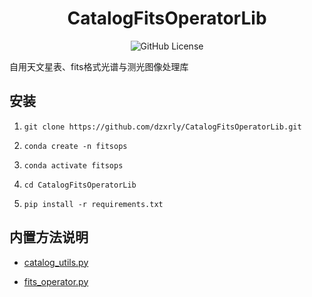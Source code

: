 <div align="center">

# CatalogFitsOperatorLib

![GitHub License](https://img.shields.io/github/license/dzxrly/CatalogFitsOperatorLib?style=for-the-badge)

</div>

自用天文星表、fits格式光谱与测光图像处理库

## 安装

1. `git clone https://github.com/dzxrly/CatalogFitsOperatorLib.git`

2. `conda create -n fitsops`

3. `conda activate fitsops`

4. `cd CatalogFitsOperatorLib`

5. `pip install -r requirements.txt`

## 内置方法说明

- [catalog_utils.py](./docs/catalog_utils.md)

- [fits_operator.py](./docs/fits_operator.md)
